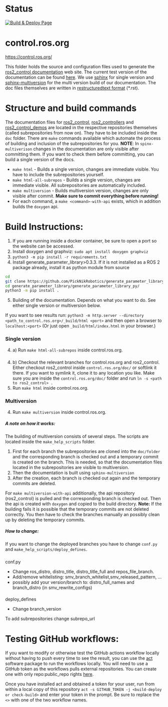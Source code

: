 # Status

[![Build & Deploy Page](https://github.com/ros-controls/control.ros.org/actions/workflows/sphinx-make-page.yml/badge.svg)](https://github.com/ros-controls/control.ros.org/actions/workflows/sphinx-make-page.yml)


# control.ros.org
https://control.ros.org/

This folder holds the source and configuration files used to generate the
[ros2_control documentation](https://control.ros.org) web site. The current test version of the documentation can be found [here](https://ros-controls.github.io/control.ros.org/).
We use [sphinx](https://www.sphinx-doc.org/en/master/) for single version and [sphinx-multiversion](https://holzhaus.github.io/sphinx-multiversion/master/index.html#) for the multi version build of our documentation.
The doc files themselves are written in [restructuredtext format](https://www.sphinx-doc.org/en/master/usage/restructuredtext/basics.html) (*.rst).

# Structure and build commands
The documentation files for [ros2_control](https://github.com/ros-controls/ros2_control), [ros2_controllers](https://github.com/ros-controls/ros2_controllers) and [ros2_control_demos](https://github.com/ros-controls/ros2_control_demos) are located in the respective repositories themselves (called subrepositories from now on).
They have to be included inside the `doc` folder.
There are `make` commands available which automate the process of building and inclusion of the subrepositories for you.
**NOTE**: In `spinx-multiverison` changes in the documentation are only visible after committing them. If you want to check them before committing, you can build a single version of the docs.
* ```make html``` - Builds a single version, changes are immediate visible. You have to include the subrepositories yourself.
* ```make html-all-subrepos``` - Builds a single version, changes are immediate visible. All subrepositories are automatically included.
* ```make multiversion``` - Builds multiversion version, changes are only visible after commit. **Make sure to commit everything before running!**
* For each command, a  ```make <command>-with-api``` exists, which in addition builds the `doxygen` api.


# Build Instructions:
1. If you are running inside a docker container, be sure to open a port so the website can be accessed.
2. Install doxygen and graphviz: `sudo apt install doxygen graphviz`
3. `python3 -m pip install -r requirements.txt`
4. Install generate_parameter_library>0.3.3. If it is not installed as a ROS 2 package already, install it as python module from source
```bash
cd
git clone https://github.com/PickNikRobotics/generate_parameter_library.git
cd generate_parameter_library/generate_parameter_library_py/
python3 -m pip install .
```
5. Building of the documentation. Depends on what you want to do. See either single version or multiversion below.

If you want to see results run: `python3 -m http.server --directory <path_to_control.ros.org>/_build/html <port>` and then open a browser to `localhost:<port>`
 (Or just open `_build/html/index.html` in your browser.)

### Single version
4. a) Run `make html-all-subrepos` inside control.ros.org.
###
4. b) Checkout the relevant branches for control.ros.org and ros2_control.
Either checkout ros2_control inside `control.ros.org/doc/` or softlink it there. If you want to symlink it, clone it to any location you like.
Make sure you are inside the `control.ros.org/doc/` folder and run `ln -s <path to ros2_control> .`
6. Run `make html` inside control.ros.org.

### Multiversion
4. Run `make multiversion` inside control.ros.org.
##### A note on how it works:
The building of multiversion consists of several steps. The scripts are located inside the `make_help_scripts` folder.
1. First for each branch the subrepositories are cloned into the `doc/folder` and the corresponding branch is checked out and a temporary commit is created on the branch. This is needed, so that the documentation files located in the subrepositories are visible to multiversion.
2. Then the documentation is built using `sphinx-multiversion`
3. After the creation, each branch is checked out again and the temporary commits are deleted.

For `make multiversion-with-api` additionally, the api repository (ros2_control) is pulled and the corresponding branch is checked out. Then the api is created with `doxygen` and copied to the build directory.
**Note:** If the building fails it is possible that the temporary commits are not deleted correctly. You then have to check the branches manually an possibly clean up by deleting the temporary commits.
##### How to change:
If you want to change the deployed branches you have to change `conf.py` and `make_help_scripts/deploy_defines`.
#####
conf.py
* Change ros_distro, distro_title, distro_title_full and repos_file_branch.
* Add/remove whitelisting: smv_branch_whitelist,smv_released_pattern, ...
* possibly add your version/branch to: distro_full_names and branch_distro (in smv_rewrite_configs)
####
deploy_defines
* Change branch_version

To add subrepositories change subrepo_url

# Testing GitHub workflows:
If you want to modify or otherwise test the GitHub actions workflow locally without having to push every time to see the result,
you can use the [act](https://github.com/nektos/act) software package to run the workflows locally. You will need to use a GitHub token
as the workflows pulls external repositories. You can create one with only repo:public_repo rights [here](https://github.com/settings/tokens).

Once you have installed act and obtained a token for your user, run from within a local copy of this repository `act -s GITHUB_TOKEN -j <build-deploy or check-build>` and enter your token in the prompt. Be sure to replace the `<>` with one of the two workflow names.
